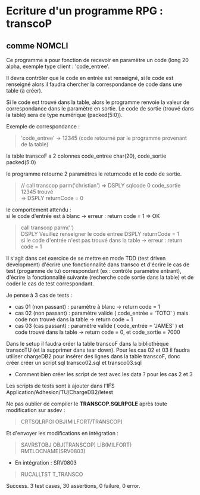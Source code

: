 # Ecriture d'un programme RPG : transcoP

## comme NOMCLI

Ce programme a pour fonction de recevoir en paramètre un code (long 20 alpha, exemple type client : 'code_entree'.

Il devra contrôler que le code en entrée est renseigné, si le code est renseigné alors il faudra chercher la correspondance de code dans une table (à créer).

 Si le code est trouvé dans la table, alors le programme renvoie la valeur de correspondance dans le paramètre en sortie.
 Le code de sortie (trouvé dans la table) sera de type numérique (packed(5:0)).
 
Exemple de correspondance :
>  'code_entree'  -> 12345 (code retourné par le programme provenant de la table)


la table transcoF a 2 colonnes code_entree char(20), code_sortie packed(5:0)

le programme retourne 2 paramètres le returncode et le code de sortie.

> // call transcop parm('christian')
> =>  DSPLY  sqlcode 0 code_sortie 12345 trouvé    
> =>  DSPLY  returnCode = 0                        

le comportement attendu :   	
si le code d'entrée est à blanc -> erreur : return code = 1
=> OK
> call transcop parm('')                           
> DSPLY  Veuillez renseigner le code entree 
> DSPLY  returnCode = 1                            
si le code d'entrée n'est pas trouvé dans la table -> erreur : return code = 1

Il s'agit dans cet exercice de se mettre en mode TDD (test driven development) d'écrire une fonctionnalité dans transco et d'écrire le cas de test (progamme de tu) correspondant (ex : contrôle paramètre entrant), d'écrire la fonctionnalité suivante (recherche code sortie dans la table) et de coder le cas de test correspondant.

Je pense à 3 cas de tests :
- cas 01 (non passant) : paramètre à blanc -> return code  = 1
- cas 02 (non passant) : paramètre valide ( code_entrée = 'TOTO' ) mais code non trouvé dans la table -> return code = 1
- cas 03 (cas passant) : paramètre valide ( code_entrée = 'JAMES' ) et code trouvé dans la table -> return code = 0, et code_sortie = 7000

Dans le setup il faudra créer la table transcoF dans la bibliothèque transcoTU (et la supprimer dans tear down).
Pour les cas 02 et 03 il faudra utiliser chargeDB2 pour insérer des lignes dans la table transcoF, donc créer créer un script sql transco02.sql et  transco03.sql


- Comment bien créer les script de test avec les data ? pour les cas 2 et 3

Les scripts de tests sont à ajouter dans l'IFS Application/Adhesion/TU/ChargeDB2/letest

Ne pas oublier de compiler le **TRANSCOP.SQLRPGLE** après toute modification sur asdev : 
> CRTSQLRPGI OBJ(MILFORT/TRANSCOP)

Et d'envoyer les modifications en intégration : 
> SAVRSTOBJ OBJ(TRANSCOP) LIB(MILFORT) RMTLOCNAME(SRV0803)  

- En intégration : SRV0803
> RUCALLTST T_TRANSCO  

 Success. 3 test cases, 30 assertions, 0 failure, 0 error.        


